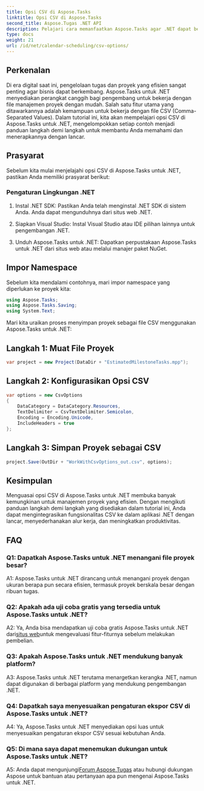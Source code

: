 ```yaml
---
title: Opsi CSV di Aspose.Tasks
linktitle: Opsi CSV di Aspose.Tasks
second_title: Aspose.Tugas .NET API
description: Pelajari cara memanfaatkan Aspose.Tasks agar .NET dapat bekerja secara efisien dengan file CSV, sehingga meningkatkan kemampuan manajemen proyek Anda dengan mudah.
type: docs
weight: 21
url: /id/net/calendar-scheduling/csv-options/
---
```

## Perkenalan

Di era digital saat ini, pengelolaan tugas dan proyek yang efisien sangat penting agar bisnis dapat berkembang. Aspose.Tasks untuk .NET menyediakan perangkat canggih bagi pengembang untuk bekerja dengan file manajemen proyek dengan mudah. Salah satu fitur utama yang ditawarkannya adalah kemampuan untuk bekerja dengan file CSV (Comma-Separated Values). Dalam tutorial ini, kita akan mempelajari opsi CSV di Aspose.Tasks untuk .NET, mengelompokkan setiap contoh menjadi panduan langkah demi langkah untuk membantu Anda memahami dan menerapkannya dengan lancar.

## Prasyarat

Sebelum kita mulai menjelajahi opsi CSV di Aspose.Tasks untuk .NET, pastikan Anda memiliki prasyarat berikut:

### Pengaturan Lingkungan .NET

1. Instal .NET SDK: Pastikan Anda telah menginstal .NET SDK di sistem Anda. Anda dapat mengunduhnya dari situs web .NET.

2. Siapkan Visual Studio: Instal Visual Studio atau IDE pilihan lainnya untuk pengembangan .NET.

3. Unduh Aspose.Tasks untuk .NET: Dapatkan perpustakaan Aspose.Tasks untuk .NET dari situs web atau melalui manajer paket NuGet.

## Impor Namespace

Sebelum kita mendalami contohnya, mari impor namespace yang diperlukan ke proyek kita:

```csharp
using Aspose.Tasks;
using Aspose.Tasks.Saving;
using System.Text;
```

Mari kita uraikan proses menyimpan proyek sebagai file CSV menggunakan Aspose.Tasks untuk .NET:

## Langkah 1: Muat File Proyek

```csharp
var project = new Project(DataDir + "EstimatedMilestoneTasks.mpp");
```

## Langkah 2: Konfigurasikan Opsi CSV

```csharp
var options = new CsvOptions
{
    DataCategory = DataCategory.Resources,
    TextDelimiter = CsvTextDelimiter.Semicolon,
    Encoding = Encoding.Unicode,
    IncludeHeaders = true
};
```

## Langkah 3: Simpan Proyek sebagai CSV

```csharp
project.Save(OutDir + "WorkWithCsvOptions_out.csv", options);
```

## Kesimpulan

Menguasai opsi CSV di Aspose.Tasks untuk .NET membuka banyak kemungkinan untuk manajemen proyek yang efisien. Dengan mengikuti panduan langkah demi langkah yang disediakan dalam tutorial ini, Anda dapat mengintegrasikan fungsionalitas CSV ke dalam aplikasi .NET dengan lancar, menyederhanakan alur kerja, dan meningkatkan produktivitas.

## FAQ

### Q1: Dapatkah Aspose.Tasks untuk .NET menangani file proyek besar?

A1: Aspose.Tasks untuk .NET dirancang untuk menangani proyek dengan ukuran berapa pun secara efisien, termasuk proyek berskala besar dengan ribuan tugas.

### Q2: Apakah ada uji coba gratis yang tersedia untuk Aspose.Tasks untuk .NET?

 A2: Ya, Anda bisa mendapatkan uji coba gratis Aspose.Tasks untuk .NET dari[situs web](https://releases.aspose.com/tasks/net/)untuk mengevaluasi fitur-fiturnya sebelum melakukan pembelian.

### Q3: Apakah Aspose.Tasks untuk .NET mendukung banyak platform?

A3: Aspose.Tasks untuk .NET terutama menargetkan kerangka .NET, namun dapat digunakan di berbagai platform yang mendukung pengembangan .NET.

### Q4: Dapatkah saya menyesuaikan pengaturan ekspor CSV di Aspose.Tasks untuk .NET?

A4: Ya, Aspose.Tasks untuk .NET menyediakan opsi luas untuk menyesuaikan pengaturan ekspor CSV sesuai kebutuhan Anda.

### Q5: Di mana saya dapat menemukan dukungan untuk Aspose.Tasks untuk .NET?

 A5: Anda dapat mengunjungi[Forum Aspose.Tugas](https://forum.aspose.com/c/tasks/15) atau hubungi dukungan Aspose untuk bantuan atau pertanyaan apa pun mengenai Aspose.Tasks untuk .NET.